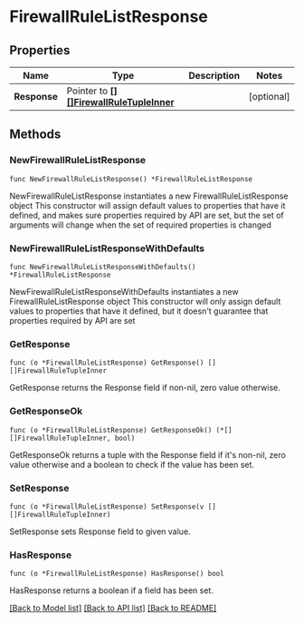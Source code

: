 # FirewallRuleListResponse

## Properties

Name | Type | Description | Notes
------------ | ------------- | ------------- | -------------
**Response** | Pointer to [**[][]FirewallRuleTupleInner**]([]FirewallRuleTupleInner.md) |  | [optional] 

## Methods

### NewFirewallRuleListResponse

`func NewFirewallRuleListResponse() *FirewallRuleListResponse`

NewFirewallRuleListResponse instantiates a new FirewallRuleListResponse object
This constructor will assign default values to properties that have it defined,
and makes sure properties required by API are set, but the set of arguments
will change when the set of required properties is changed

### NewFirewallRuleListResponseWithDefaults

`func NewFirewallRuleListResponseWithDefaults() *FirewallRuleListResponse`

NewFirewallRuleListResponseWithDefaults instantiates a new FirewallRuleListResponse object
This constructor will only assign default values to properties that have it defined,
but it doesn't guarantee that properties required by API are set

### GetResponse

`func (o *FirewallRuleListResponse) GetResponse() [][]FirewallRuleTupleInner`

GetResponse returns the Response field if non-nil, zero value otherwise.

### GetResponseOk

`func (o *FirewallRuleListResponse) GetResponseOk() (*[][]FirewallRuleTupleInner, bool)`

GetResponseOk returns a tuple with the Response field if it's non-nil, zero value otherwise
and a boolean to check if the value has been set.

### SetResponse

`func (o *FirewallRuleListResponse) SetResponse(v [][]FirewallRuleTupleInner)`

SetResponse sets Response field to given value.

### HasResponse

`func (o *FirewallRuleListResponse) HasResponse() bool`

HasResponse returns a boolean if a field has been set.


[[Back to Model list]](../README.md#documentation-for-models) [[Back to API list]](../README.md#documentation-for-api-endpoints) [[Back to README]](../README.md)


